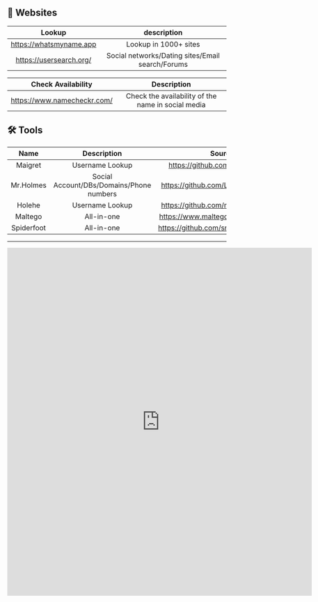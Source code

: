 
## 🍳 Websites

|         Lookup          |                   description                    |
|:-----------------------:|:------------------------------------------------:|
| https://whatsmyname.app |              Lookup in 1000+ sites               |
| https://usersearch.org/ | Social networks/Dating sites/Email search/Forums |

|     Check Availability      |                    Description                     |
|:---------------------------:|:--------------------------------------------------:|
| https://www.namecheckr.com/ | Check the availability of the name in social media |

## :hammer_and_wrench: Tools

|     Name     |               Description                |                 Source                  |
|:------------:|:----------------------------------------:|:---------------------------------------:|
|   Maigret    |             Username Lookup              |    https://github.com/soxoj/maigret     |
|  Mr.Holmes   | Social Account/DBs/Domains/Phone numbers |   https://github.com/Lucksi/Mr.Holmes   |
|    Holehe    |             Username Lookup              |   https://github.com/megadose/holehe    |
|   Maltego    |                All-in-one                |   https://www.maltego.com/downloads/    |
|  Spiderfoot  |                All-in-one                | https://github.com/smicallef/spiderfoot |                                         |                                         |



----


<iframe
  border="0"
  frameborder="0"
  height="800"
  width="700"
  src="https://osintframework.com/"
>
</iframe>
